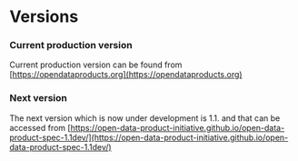 # Versions

### Current production version

Current production version can be found from [https://opendataproducts.org](https://opendataproducts.org)



### Next version

The next version which is now under development is 1.1. and that can be accessed from [https://open-data-product-initiative.github.io/open-data-product-spec-1.1dev/](https://open-data-product-initiative.github.io/open-data-product-spec-1.1dev/)
